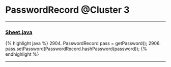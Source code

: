 # PasswordRecord @Cluster 3

***

### [Sheet.java](https://searchcode.com/codesearch/view/15642365/)
{% highlight java %}
2904. PasswordRecord pass = getPassword();
2906. pass.setPassword(PasswordRecord.hashPassword(password));
{% endhighlight %}

***

